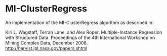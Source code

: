 MI-ClusterRegress
=================

An implementation of the MI-ClusterRegress algorithm as described in:

Kiri L. Wagstaff, Terran Lane, and Alex Roper. Multiple-Instance Regression with
Structured Data. Proceedings of the 4th International Workshop on Mining Complex
Data, December 2008.  
<http://harvist.jpl.nasa.gov/papers.shtml>
